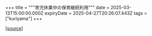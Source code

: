 +++
title = """育児休業中の保育継続利用"""
date = 2025-03-13T15:00:00.000Z
expiryDate = 2025-04-27T20:26:07.443Z
tags = ["kuriyama"]
+++


[[source]](https://www.town.kuriyama.hokkaido.jp/soshiki/39/30432.html)

